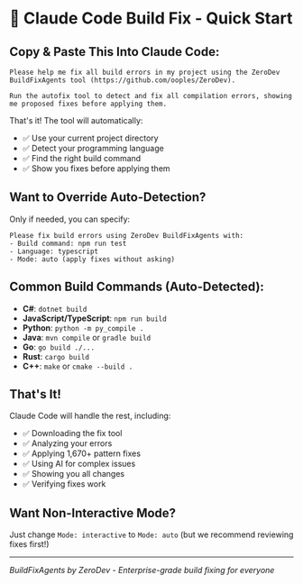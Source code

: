 # 🚀 Claude Code Build Fix - Quick Start

## Copy & Paste This Into Claude Code:

```
Please help me fix all build errors in my project using the ZeroDev BuildFixAgents tool (https://github.com/ooples/ZeroDev).

Run the autofix tool to detect and fix all compilation errors, showing me proposed fixes before applying them.
```

That's it! The tool will automatically:
- ✅ Use your current project directory
- ✅ Detect your programming language
- ✅ Find the right build command
- ✅ Show you fixes before applying them

## Want to Override Auto-Detection?

Only if needed, you can specify:
```
Please fix build errors using ZeroDev BuildFixAgents with:
- Build command: npm run test  
- Language: typescript
- Mode: auto (apply fixes without asking)
```

## Common Build Commands (Auto-Detected):

- **C#**: `dotnet build`
- **JavaScript/TypeScript**: `npm run build`
- **Python**: `python -m py_compile .`
- **Java**: `mvn compile` or `gradle build`
- **Go**: `go build ./...`
- **Rust**: `cargo build`
- **C++**: `make` or `cmake --build .`

## That's It! 
Claude Code will handle the rest, including:
- ✅ Downloading the fix tool
- ✅ Analyzing your errors  
- ✅ Applying 1,670+ pattern fixes
- ✅ Using AI for complex issues
- ✅ Showing you all changes
- ✅ Verifying fixes work

## Want Non-Interactive Mode?
Just change `Mode: interactive` to `Mode: auto` (but we recommend reviewing fixes first!)

---
*BuildFixAgents by ZeroDev - Enterprise-grade build fixing for everyone*